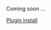 Coming soon ...

[Plugin install](https://github.com/11039850/monalisa-db/wiki/Code%20Generator#eclipse-plugin)

